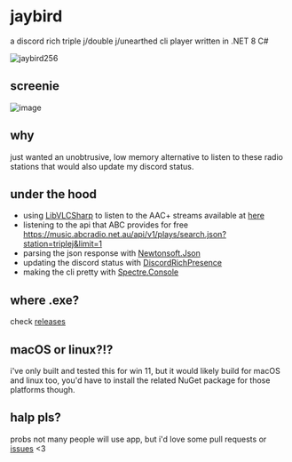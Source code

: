 # jaybird
a discord rich triple j/double j/unearthed cli player written in .NET 8 C#

![jaybird256](https://github.com/uncleLukie/jaybird/assets/22523084/3cbad2ec-72e2-46bf-a7af-761bc199c65c)

## screenie
![image](https://github.com/uncleLukie/jaybird/assets/22523084/d66192df-c4ec-44f1-a1df-c129d295babe)

## why
just wanted an unobtrusive, low memory alternative to listen to these radio stations that would also update my discord status.

## under the hood
- using [LibVLCSharp](https://www.nuget.org/packages/LibVLCSharp) to listen to the AAC+ streams available at [here](https://help.abc.net.au/hc/en-us/articles/4402927208079-Where-can-I-find-direct-stream-URLs-for-ABC-Radio-stations)
- listening to the api that ABC provides for free https://music.abcradio.net.au/api/v1/plays/search.json?station=triplej&limit=1
- parsing the json response with [Newtonsoft.Json](https://www.nuget.org/packages/Newtonsoft.Json)
- updating the discord status with [DiscordRichPresence](https://github.com/Lachee/discord-rpc-csharp)
- making the cli pretty with [Spectre.Console](https://www.nuget.org/packages/Spectre.Console)

## where .exe?
check [releases](https://github.com/uncleLukie/jaybird/releases)

## macOS or linux?!?
i've only built and tested this for win 11, but it would likely build for macOS and linux too, you'd have to install the related NuGet package for those platforms though.

## halp pls?
probs not many people will use app, but i'd love some pull requests or [issues](https://github.com/uncleLukie/jaybird/issues) <3
